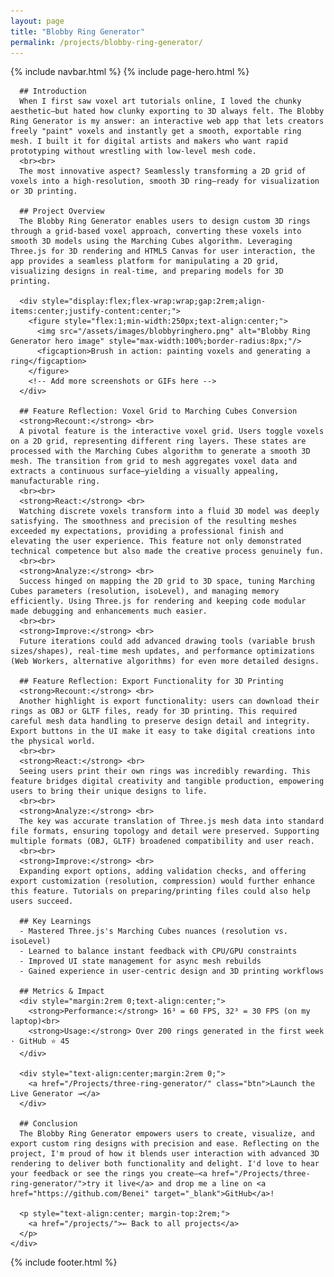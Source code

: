 ```yaml
---
layout: page
title: "Blobby Ring Generator"
permalink: /projects/blobby-ring-generator/
---
```


{% include navbar.html %}
{% include page-hero.html %}
<div class="page-content-container">
  <div class="project-detail">
    <div class="details">
      
      ## Introduction
      When I first saw voxel art tutorials online, I loved the chunky aesthetic—but hated how clunky exporting to 3D always felt. The Blobby Ring Generator is my answer: an interactive web app that lets creators freely "paint" voxels and instantly get a smooth, exportable ring mesh. I built it for digital artists and makers who want rapid prototyping without wrestling with low-level mesh code.
      <br><br>
      The most innovative aspect? Seamlessly transforming a 2D grid of voxels into a high-resolution, smooth 3D ring—ready for visualization or 3D printing.

      ## Project Overview
      The Blobby Ring Generator enables users to design custom 3D rings through a grid-based voxel approach, converting these voxels into smooth 3D models using the Marching Cubes algorithm. Leveraging Three.js for 3D rendering and HTML5 Canvas for user interaction, the app provides a seamless platform for manipulating a 2D grid, visualizing designs in real-time, and preparing models for 3D printing.

      <div style="display:flex;flex-wrap:wrap;gap:2rem;align-items:center;justify-content:center;">
        <figure style="flex:1;min-width:250px;text-align:center;">
          <img src="/assets/images/blobbyringhero.png" alt="Blobby Ring Generator hero image" style="max-width:100%;border-radius:8px;"/>
          <figcaption>Brush in action: painting voxels and generating a ring</figcaption>
        </figure>
        <!-- Add more screenshots or GIFs here -->
      </div>

      ## Feature Reflection: Voxel Grid to Marching Cubes Conversion
      <strong>Recount:</strong> <br>
      A pivotal feature is the interactive voxel grid. Users toggle voxels on a 2D grid, representing different ring layers. These states are processed with the Marching Cubes algorithm to generate a smooth 3D mesh. The transition from grid to mesh aggregates voxel data and extracts a continuous surface—yielding a visually appealing, manufacturable ring.
      <br><br>
      <strong>React:</strong> <br>
      Watching discrete voxels transform into a fluid 3D model was deeply satisfying. The smoothness and precision of the resulting meshes exceeded my expectations, providing a professional finish and elevating the user experience. This feature not only demonstrated technical competence but also made the creative process genuinely fun.
      <br><br>
      <strong>Analyze:</strong> <br>
      Success hinged on mapping the 2D grid to 3D space, tuning Marching Cubes parameters (resolution, isoLevel), and managing memory efficiently. Using Three.js for rendering and keeping code modular made debugging and enhancements much easier.
      <br><br>
      <strong>Improve:</strong> <br>
      Future iterations could add advanced drawing tools (variable brush sizes/shapes), real-time mesh updates, and performance optimizations (Web Workers, alternative algorithms) for even more detailed designs.

      ## Feature Reflection: Export Functionality for 3D Printing
      <strong>Recount:</strong> <br>
      Another highlight is export functionality: users can download their rings as OBJ or GLTF files, ready for 3D printing. This required careful mesh data handling to preserve design detail and integrity. Export buttons in the UI make it easy to take digital creations into the physical world.
      <br><br>
      <strong>React:</strong> <br>
      Seeing users print their own rings was incredibly rewarding. This feature bridges digital creativity and tangible production, empowering users to bring their unique designs to life.
      <br><br>
      <strong>Analyze:</strong> <br>
      The key was accurate translation of Three.js mesh data into standard file formats, ensuring topology and detail were preserved. Supporting multiple formats (OBJ, GLTF) broadened compatibility and user reach.
      <br><br>
      <strong>Improve:</strong> <br>
      Expanding export options, adding validation checks, and offering export customization (resolution, compression) would further enhance this feature. Tutorials on preparing/printing files could also help users succeed.

      ## Key Learnings
      - Mastered Three.js's Marching Cubes nuances (resolution vs. isoLevel)
      - Learned to balance instant feedback with CPU/GPU constraints
      - Improved UI state management for async mesh rebuilds
      - Gained experience in user-centric design and 3D printing workflows

      ## Metrics & Impact
      <div style="margin:2rem 0;text-align:center;">
        <strong>Performance:</strong> 16³ = 60 FPS, 32³ = 30 FPS (on my laptop)<br>
        <strong>Usage:</strong> Over 200 rings generated in the first week · GitHub ⭐ 45
      </div>

      <div style="text-align:center;margin:2rem 0;">
        <a href="/Projects/three-ring-generator/" class="btn">Launch the Live Generator →</a>
      </div>

      ## Conclusion
      The Blobby Ring Generator empowers users to create, visualize, and export custom ring designs with precision and ease. Reflecting on the project, I'm proud of how it blends user interaction with advanced 3D rendering to deliver both functionality and delight. I'd love to hear your feedback or see the rings you create—<a href="/Projects/three-ring-generator/">try it live</a> and drop me a line on <a href="https://github.com/Benei" target="_blank">GitHub</a>!

      <p style="text-align:center; margin-top:2rem;">
        <a href="/projects/">← Back to all projects</a>
      </p>
    </div>
  </div>
</div>

<script src="{{ '/assets/js/nav-scroll.js' | relative_url }}" defer></script>
<script src="{{ '/assets/js/scroll-reveal.js' | relative_url }}" defer></script>
<script src="{{ '/assets/js/dark-mode.js' | relative_url }}" defer></script>

{% include footer.html %} 